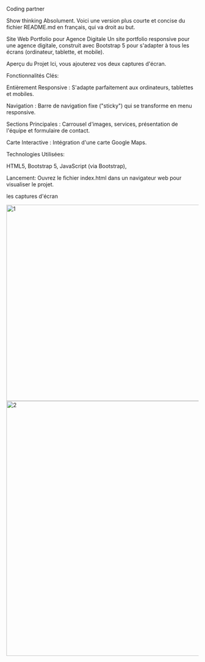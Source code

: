 Coding partner

Show thinking
Absolument. Voici une version plus courte et concise du fichier README.md en français, qui va droit au but.

Site Web Portfolio pour Agence Digitale
Un site portfolio responsive pour une agence digitale, construit avec Bootstrap 5 pour s'adapter à tous les écrans (ordinateur, tablette, et mobile).

Aperçu du Projet
Ici, vous ajouterez vos deux captures d'écran.

Fonctionnalités Clés:

Entièrement Responsive : S'adapte parfaitement aux ordinateurs, tablettes et mobiles.

Navigation : Barre de navigation fixe ("sticky") qui se transforme en menu responsive.

Sections Principales : Carrousel d'images, services, présentation de l'équipe et formulaire de contact.

Carte Interactive : Intégration d'une carte Google Maps.

Technologies Utilisées:

HTML5,
Bootstrap 5,
JavaScript (via Bootstrap),

Lancement: Ouvrez le fichier index.html dans un navigateur web pour visualiser le projet.

les captures d'écran

<img width="514" alt="1" src="https://github.com/user-attachments/assets/171275df-0641-4e8e-8314-1b270312effb" />
<img width="668" alt="2" src="https://github.com/user-attachments/assets/943277dd-2f83-478b-a95c-8aab1a196ad4" />



